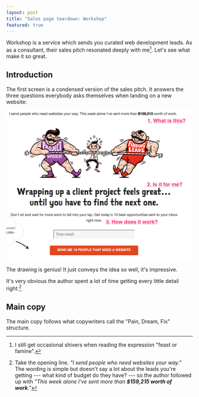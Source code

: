 ```yaml
---
layout: post
title: "Sales page teardown: Workshop"
featured: true
---
```

Workshop is a service which sends you curated web development leads. As as a consultant, their sales pitch resonated deeply with me[^feast]. Let's see what make it so great.

## Introduction

The first screen is a condensed version of the sales pitch. It answers the three questions everybody asks themselves when landing on a new website:

<img src="/images/workshop_teardown/1.png" class="img-responsive" />

The drawing is genius! It just conveys the idea so well, it's impressive.

It's very obvious the author spent a lot of time getting every little detail right.[^firstline]

## Main copy

The main copy follows what copywriters call the "Pain, Dream, Fix" structure.

[^compulsive]:  I guess that's a good assumption with compulsive readers like me --- but don't believe that most people read every little line on their box of cereals during breakfast. 
[^feast]: I still get occasional shivers when reading the expression "feast or famine".
[^firstline]: Take the opening line. _"I send people who need websites your way."_ <br>The wording is simple but doesn't say a lot about the leads you're getting --- what kind of budget do they have? --- so the author followed up with _"This week alone I've sent more than **$159,215 worth of work**."_
